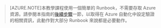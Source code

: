 > [AZURE.NOTE]本教學課程使用一個簡單的 Runbook，不需要存取 Azure 資源。請參閱本指南的[後續步驟](#nextsteps)一節，以取得在 Azure 自動化中設定驗證的相關資訊，此動作對大部分 Runbook 來說都是必要動作。

<!---HONumber=58-->